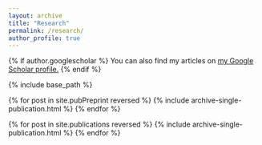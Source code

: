 ```yaml
---
layout: archive
title: "Research"
permalink: /research/
author_profile: true
---
```


{% if author.googlescholar %}
  You can also find my articles on <u><a href="{{author.googlescholar}}">my Google Scholar profile</a>.</u>
{% endif %}

{% include base_path %}

{% for post in site.pubPreprint reversed %}
  {% include archive-single-publication.html %}
{% endfor %}

{% for post in site.publications reversed %}
  {% include archive-single-publication.html %}
{% endfor %}
